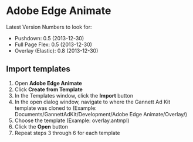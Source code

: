 Adobe Edge Animate
==================

Latest Version Numbers to look for:
* Pushdown: 0.5 (2013-12-30)
* Full Page Flex: 0.5  (2013-12-30)
* Overlay (Elastic): 0.8 (2013-12-30)


Import templates
----------------
1. Open **Adobe Edge Animate**
2. Click **Create from Template**
3. In the Templates window, click the **Import** button
4. In the open dialog window, navigate to where the Gannett Ad Kit template was cloned to (Example: Documents/GannettAdKit/Development/Adobe Edge Animate/Overlay/)
5. Choose the template (Example: overlay.antmpl)
6. Click the **Open** button
7. Repeat steps 3 through 6 for each template
